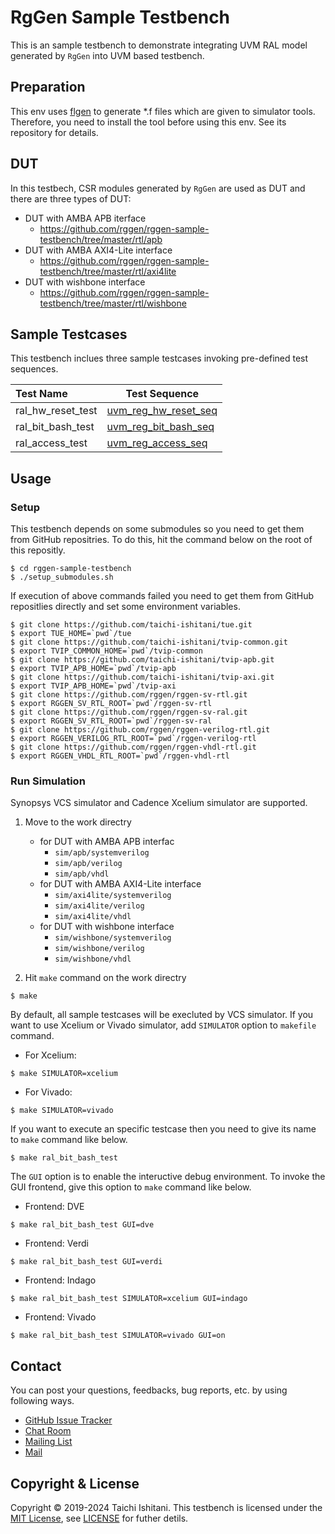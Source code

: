 # RgGen Sample Testbench

This is an sample testbench to demonstrate integrating UVM RAL model generated by `RgGen` into UVM based testbench.

## Preparation

This env uses [flgen](https://github.com/pezy-computing/flgen) to generate *.f files which are given to simulator tools.
Therefore, you need to install the tool before using this env. See its repository for details.

## DUT

In this testbech, CSR modules generated by `RgGen` are used as DUT and there are three types of DUT:

* DUT with AMBA APB iterface
    * https://github.com/rggen/rggen-sample-testbench/tree/master/rtl/apb
* DUT with AMBA AXI4-Lite interface
    * https://github.com/rggen/rggen-sample-testbench/tree/master/rtl/axi4lite
* DUT with wishbone interface
    * https://github.com/rggen/rggen-sample-testbench/tree/master/rtl/wishbone

## Sample Testcases

This testbench inclues three sample testcases invoking pre-defined test sequences.

| Test Name         | Test Sequence                                                                                                                                                  |
|:------------------|----------------------------------------------------------------------------------------------------------------------------------------------------------------|
| ral_hw_reset_test | [uvm_reg_hw_reset_seq](https://verificationacademy.com/verification-methodology-reference/uvm/docs_1.2/html/files/reg/sequences/uvm_reg_hw_reset_seq-svh.html) |
| ral_bit_bash_test | [uvm_reg_bit_bash_seq](https://verificationacademy.com/verification-methodology-reference/uvm/docs_1.2/html/files/reg/sequences/uvm_reg_bit_bash_seq-svh.html) |
| ral_access_test   | [uvm_reg_access_seq](https://verificationacademy.com/verification-methodology-reference/uvm/docs_1.2/html/files/reg/sequences/uvm_reg_access_seq-svh.html)     |

## Usage

### Setup

This testbench depends on some submodules so you need to get them from GitHub repositries.
To do this, hit the command below on the root of this repositly.

```
$ cd rggen-sample-testbench
$ ./setup_submodules.sh
```

If execution of above commands failed you need to get them from GitHub repositlies directly and set some environment variables.

```
$ git clone https://github.com/taichi-ishitani/tue.git
$ export TUE_HOME=`pwd`/tue
$ git clone https://github.com/taichi-ishitani/tvip-common.git
$ export TVIP_COMMON_HOME=`pwd`/tvip-common
$ git clone https://github.com/taichi-ishitani/tvip-apb.git
$ export TVIP_APB_HOME=`pwd`/tvip-apb
$ git clone https://github.com/taichi-ishitani/tvip-axi.git
$ export TVIP_APB_HOME=`pwd`/tvip-axi
$ git clone https://github.com/rggen/rggen-sv-rtl.git
$ export RGGEN_SV_RTL_ROOT=`pwd`/rggen-sv-rtl
$ git clone https://github.com/rggen/rggen-sv-ral.git
$ export RGGEN_SV_RTL_ROOT=`pwd`/rggen-sv-ral
$ git clone https://github.com/rggen/rggen-verilog-rtl.git
$ export RGGEN_VERILOG_RTL_ROOT=`pwd`/rggen-verilog-rtl
$ git clone https://github.com/rggen/rggen-vhdl-rtl.git
$ export RGGEN_VHDL_RTL_ROOT=`pwd`/rggen-vhdl-rtl
```

### Run Simulation

Synopsys VCS simulator and Cadence Xcelium simulator are supported.

1. Move to the work directry
    * for DUT with AMBA APB interfac
        * `sim/apb/systemverilog`
        * `sim/apb/verilog`
        * `sim/apb/vhdl`
    * for DUT with AMBA AXI4-Lite interface
        * `sim/axi4lite/systemverilog`
        * `sim/axi4lite/verilog`
        * `sim/axi4lite/vhdl`
    * for DUT with wishbone interface
        * `sim/wishbone/systemverilog`
        * `sim/wishbone/verilog`
        * `sim/wishbone/vhdl`

2. Hit `make` command on the work directry

```
$ make
```

By default, all sample testcases will be execluted by VCS simulator. If you want to use Xcelium or Vivado simulator, add `SIMULATOR` option to `makefile` command.

* For Xcelium:

```
$ make SIMULATOR=xcelium
```

* For Vivado:

```
$ make SIMULATOR=vivado
```

If you want to execute an specific testcase then you need to give its name to `make` command like below.

```
$ make ral_bit_bash_test
```

The `GUI` option is to enable the inteructive debug environment.
To invoke the GUI frontend, give this option to `make` command like below.

* Frontend: DVE

```
$ make ral_bit_bash_test GUI=dve
```

* Frontend: Verdi

```
$ make ral_bit_bash_test GUI=verdi
```

* Frontend: Indago

```
$ make ral_bit_bash_test SIMULATOR=xcelium GUI=indago
```

* Frontend: Vivado

```
$ make ral_bit_bash_test SIMULATOR=vivado GUI=on
```

## Contact

You can post your questions, feedbacks, bug reports, etc. by using following ways.

* [GitHub Issue Tracker](https://github.com/rggen/rggen-sample-testbench/issues)
* [Chat Room](https://gitter.im/rggen/rggen)
* [Mailing List](https://groups.google.com/d/forum/rggen)
* [Mail](mailto:rggen@googlegroups.com)

## Copyright & License

Copyright &copy; 2019-2024 Taichi Ishitani. This testbench is licensed under the [MIT License](https://opensource.org/licenses/MIT), see [LICENSE](LICENSE) for futher detils.
